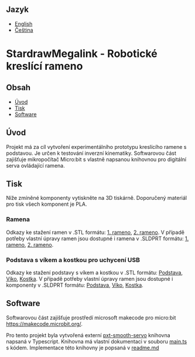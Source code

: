 ## Jazyk
- [English](./README.md)
- [Čeština](./README.cs.md)


# StardrawMegalink - Robotické kreslící rameno

## Obsah

- [Úvod](#Úvod)
- [Tisk](#Tisk)
- [Software](#Software)

## Úvod
Projekt má za cíl vytvoření experimentálního prototypu kreslícího ramene s podstavou. Je určen k testování inverzní kinematiky. Softwarovou část zajišťuje mikropočítač Micro:bit s vlastně napsanou knihovnou pro digitální serva ovládající ramena.

## Tisk
Níže zmíněné komponenty vytiskněte na 3D tiskárně.
Doporučený materiál pro tisk všech komponent je PLA.

### Ramena
Odkazy ke stažení ramen v .STL formátu: [1. rameno](./MODELS/models/STARDRAWMEGALINK_arm-1.STL), [2. rameno](./MODELS/models/STARDRAWMEGALINK_arm-2.STL).
V případě potřeby vlastní úpravy ramen jsou dostupné i ramena v .SLDPRT formátu: [1. rameno](./MODELS/solidworks_models/STARDRAWMEGALINK_arm-1.SLDPRT), [2. rameno](./MODELS/solidworks_models/STARDRAWMEGALINK_arm-2.SLDPRT).

### Podstava s víkem a kostkou pro uchycení USB
Odkazy ke stažení podstavy s víkem a kostkou v .STL formátu: [Podstava](./MODELS/models/STARDRAWMEGALINK_base.STL), [Víko](./MODELS/models/STARDRAWMEGALINK_base--cover.STL), [Kostka](./MODELS/models/STARDRAWMEGALINK_usb--block.STL). 
V případě potřeby vlastní úpravy ramen jsou dostupné i komponenty v .SLDPRT formátu: [Podstava](./MODELS/solidworks_models/STARDRAWMEGALINK_base.SLDPRT), [Víko](./MODELS/solidworks_models/STARDRAWMEGALINK_base--cover.SLDPRT), [Kostka](./MODELS/models/STARDRAWMEGALINK_usb--block.SLDPRT).

## Software
Softwarovou část zajišťuje prostředí microsoft makecode pro micro:bit https://makecode.microbit.org/.

Pro tento projekt byla vytvořená externí [pxt-smooth-servo](https://github.com/Kraus-Ivan/pxt-smooth-servo) knihovna napsaná v Typescript. 
Knihovna má vlastní dokumentaci v souboru [main.ts](https://github.com/Kraus-Ivan/pxt-smooth-servo/blob/master/main.ts) s kódem.
Implementace této knihovny je popsaná v [readme.md](https://github.com/Kraus-Ivan/pxt-smooth-servo/README.md)
